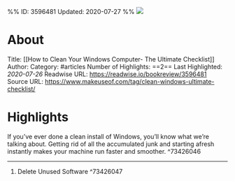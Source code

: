 %%
ID: 3596481
Updated: 2020-07-27
%%
![](https://readwise-assets.s3.amazonaws.com/static/images/article0.00998d930354.png)

# About
Title: [[How to Clean Your Windows Computer- The Ultimate Checklist]]
Author: 
Category: #articles
Number of Highlights: ==2==
Last Highlighted: *2020-07-26*
Readwise URL: https://readwise.io/bookreview/3596481
Source URL: https://www.makeuseof.com/tag/clean-windows-ultimate-checklist/


# Highlights 
If you’ve ever done a clean install of Windows, you’ll know what we’re talking about. Getting rid of all the accumulated junk and starting afresh instantly makes your machine run faster and smoother.  ^73426046

---

1. Delete Unused Software  ^73426047

